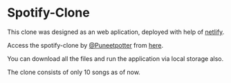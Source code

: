 # Spotify-Clone
This clone was designed as an web aplication, deployed with help of [netlify](https://app.netlify.com/).

Access the spotify-clone by [@Puneetpotter](https://github.com/Puneetpotter) from [here](https://spotify-clone-puneetpotter.netlify.app/).

You can download all the files and run the application via local storage also.

The clone consists of only 10 songs as of now.
